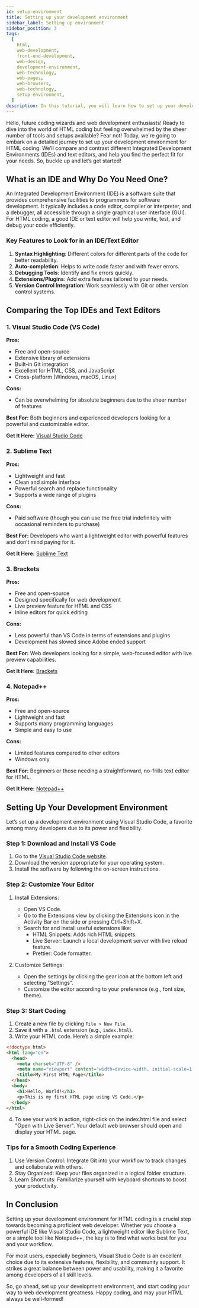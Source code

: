 ```yaml
---
id: setup-environment
title: Setting up your development environment
sidebar_label: Setting up environment
sidebar_position: 3
tags:
  [
    html,
    web-development,
    front-end-development,
    web-design,
    development-environment,
    web-technology,
    web-pages,
    web-browsers,
    web-technology,
    setup-environment,
  ]
description: In this tutorial, you will learn how to set up your development environment for HTML development.
---
```


<AdsComponent />

Hello, future coding wizards and web development enthusiasts! Ready to dive into the world of HTML coding but feeling overwhelmed by the sheer number of tools and setups available? Fear not! Today, we're going to embark on a detailed journey to set up your development environment for HTML coding. We’ll compare and contrast different Integrated Development Environments (IDEs) and text editors, and help you find the perfect fit for your needs. So, buckle up and let’s get started!

## What is an IDE and Why Do You Need One?

An Integrated Development Environment (IDE) is a software suite that provides comprehensive facilities to programmers for software development. It typically includes a code editor, compiler or interpreter, and a debugger, all accessible through a single graphical user interface (GUI). For HTML coding, a good IDE or text editor will help you write, test, and debug your code efficiently.

### Key Features to Look for in an IDE/Text Editor

1. **Syntax Highlighting**: Different colors for different parts of the code for better readability.
2. **Auto-completion**: Helps to write code faster and with fewer errors.
3. **Debugging Tools**: Identify and fix errors quickly.
4. **Extensions/Plugins**: Add extra features tailored to your needs.
5. **Version Control Integration**: Work seamlessly with Git or other version control systems.

## Comparing the Top IDEs and Text Editors

### 1. Visual Studio Code (VS Code)

**Pros:**

- Free and open-source
- Extensive library of extensions
- Built-in Git integration
- Excellent for HTML, CSS, and JavaScript
- Cross-platform (Windows, macOS, Linux)

**Cons:**

- Can be overwhelming for absolute beginners due to the sheer number of features

**Best For:** Both beginners and experienced developers looking for a powerful and customizable editor.

**Get It Here:** [Visual Studio Code](https://code.visualstudio.com/)

<AdsComponent />

### 2. Sublime Text

**Pros:**

- Lightweight and fast
- Clean and simple interface
- Powerful search and replace functionality
- Supports a wide range of plugins

**Cons:**

- Paid software (though you can use the free trial indefinitely with occasional reminders to purchase)

**Best For:** Developers who want a lightweight editor with powerful features and don’t mind paying for it.

**Get It Here:** [Sublime Text](https://www.sublimetext.com/)

### 3. Brackets

**Pros:**

- Free and open-source
- Designed specifically for web development
- Live preview feature for HTML and CSS
- Inline editors for quick editing

**Cons:**

- Less powerful than VS Code in terms of extensions and plugins
- Development has slowed since Adobe ended support

**Best For:** Web developers looking for a simple, web-focused editor with live preview capabilities.

**Get It Here:** [Brackets](https://brackets.io/)

### 4. Notepad++

**Pros:**

- Free and open-source
- Lightweight and fast
- Supports many programming languages
- Simple and easy to use

**Cons:**

- Limited features compared to other editors
- Windows only

**Best For:** Beginners or those needing a straightforward, no-frills text editor for HTML.

**Get It Here:** [Notepad++](https://notepad-plus-plus.org/)

<AdsComponent />

## Setting Up Your Development Environment

Let’s set up a development environment using Visual Studio Code, a favorite among many developers due to its power and flexibility.

### Step 1: Download and Install VS Code

1. Go to the [Visual Studio Code website](https://code.visualstudio.com/).
2. Download the version appropriate for your operating system.
3. Install the software by following the on-screen instructions.

### Step 2: Customize Your Editor

1. Install Extensions:

   - Open VS Code.
   - Go to the Extensions view by clicking the Extensions icon in the Activity Bar on the side or pressing Ctrl+Shift+X.
   - Search for and install useful extensions like:
     - HTML Snippets: Adds rich HTML snippets.
     - Live Server: Launch a local development server with live reload feature.
     - Prettier: Code formatter.

2. Customize Settings:
   - Open the settings by clicking the gear icon at the bottom left and selecting "Settings".
   - Customize the editor according to your preference (e.g., font size, theme).

<AdsComponent />

### Step 3: Start Coding

1. Create a new file by clicking `File > New File`.
2. Save it with a `.html` extension (e.g., `index.html`).
3. Write your HTML code. Here’s a simple example:

```html
<!doctype html>
<html lang="en">
  <head>
    <meta charset="UTF-8" />
    <meta name="viewport" content="width=device-width, initial-scale=1.0" />
    <title>My First HTML Page</title>
  </head>
  <body>
    <h1>Hello, World!</h1>
    <p>This is my first HTML page using VS Code.</p>
  </body>
</html>
```

4. To see your work in action, right-click on the index.html file and select "Open with Live Server". Your default web browser should open and display your HTML page.

<AdsComponent />

### Tips for a Smooth Coding Experience

1. Use Version Control: Integrate Git into your workflow to track changes and collaborate with others.
2. Stay Organized: Keep your files organized in a logical folder structure.
3. Learn Shortcuts: Familiarize yourself with keyboard shortcuts to boost your productivity.

## In Conclusion

Setting up your development environment for HTML coding is a crucial step towards becoming a proficient web developer. Whether you choose a powerful IDE like Visual Studio Code, a lightweight editor like Sublime Text, or a simple tool like Notepad++, the key is to find what works best for you and your workflow.

For most users, especially beginners, Visual Studio Code is an excellent choice due to its extensive features, flexibility, and community support. It strikes a great balance between power and usability, making it a favorite among developers of all skill levels.

So, go ahead, set up your development environment, and start coding your way to web development greatness. Happy coding, and may your HTML always be well-formed!